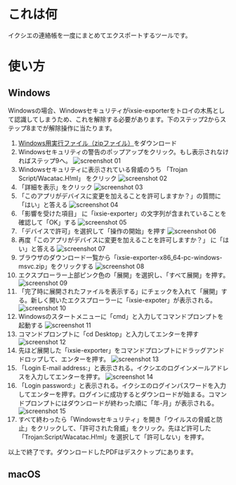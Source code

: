 # これは何

イクシエの連絡帳を一度にまとめてエクスポートするツールです。

# 使い方

## Windows

Windowsの場合、Windowsセキュリティがixsie-exporterをトロイの木馬として認識してしまうため、これを解除する必要があります。下のステップ2からステップ8までが解除操作に当たります。

1. [Windows用実行ファイル（zipファイル）](https://github.com/maoe/ixsie-exporter/releases/download/v0.1.0/ixsie-exporter-x86_64-pc-windows-msvc.zip)をダウンロード
2. Windowsセキュリティの警告のポップアップをクリック。もし表示されなければステップ9へ。
  ![screenshot 01](images/screenshot-01.png)
3. Windowsセキュリティに表示されている脅威のうち 「Trojan Script/Wacatac.H!ml」 をクリック
  ![screenshot 02](images/screenshot-02.png)
4. 「詳細を表示」をクリック
  ![screenshot 03](images/screenshot-03.png)
5. 「このアプリがデバイスに変更を加えることを許可しますか？」の質問に「はい」と答える
  ![screenshot 04](images/screenshot-04.png)
6. 「影響を受けた項目」 に「ixsie-exporter」の文字列が含まれていることを確認して「OK」する
  ![screenshot 05](images/screenshot-05.png)
7. 「デバイスで許可」を選択して「操作の開始」を押す
  ![screenshot 06](images/screenshot-06.png)
8. 再度「このアプリがデバイスに変更を加えることを許可しますか？」 に「はい」と答える
  ![screenshot 07](images/screenshot-07.png)
9. ブラウザのダウンロード一覧から「ixsie-exporter-x86_64-pc-windows-msvc.zip」をクリックする
  ![screenshot 08](images/screenshot-08.png)
10. エクスプローラー上部ピンク色の「展開」を選択し、「すべて展開」を押す。
  ![screenshot 09](images/screenshot-09.png)
11. 「完了時に展開されたファイルを表示する」にチェックを入れて「展開」する。新しく開いたエクスプローラーに「ixsie-expoter」が表示される。
  ![screenshot 10](images/screenshot-10.png)
12. Windowsのスタートメニューに「cmd」と入力してコマンドプロンプトを起動する
  ![screenshot 11](images/screenshot-11.png)
13. コマンドプロンプトに「cd Desktop」と入力してエンターを押す
  ![screenshot 12](images/screenshot-12.png)
14. 先ほど展開した「ixsie-exporter」をコマンドプロンプトにドラッグアンドドロップして、エンターを押す。
  ![screenshot 13](images/screenshot-13.png)
15. 「Login E-mail address:」と表示される。イクシエのログインメールアドレスを入力してエンターを押す。
  ![screenshot 14](images/screenshot-14.png)
16. 「Login password:」と表示される。イクシエのログインパスワードを入力してエンターを押す。ログインに成功するとダウンロードが始まる。コマンドプロンプトにはダウンロードが終わった順に「年-月」が表示される。
  ![screenshot 15](images/screenshot-15.png)
17. すべて終わったら「Windowsセキュリティ」を開き「ウイルスの脅威と防止」をクリックして、「許可された脅威」をクリック。先ほど許可した「Trojan:Script/Wacatac.H!ml」を選択して「許可しない」を押す。

以上で終了です。ダウンロードしたPDFはデスクトップにあります。

## macOS
